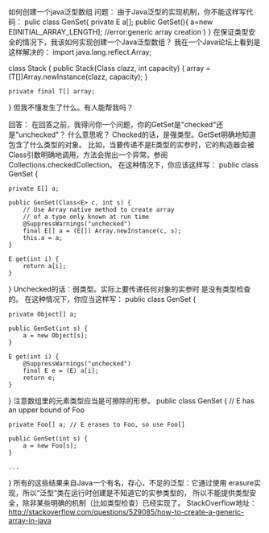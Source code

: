 如何创建一个java泛型数组
问题：
由于Java泛型的实现机制，你不能这样写代码：
pulic class GenSet<E>{
	private E a[];
	public GetSet(){
		a=new E[INITIAL_ARRAY_LENGTH]; //error:generic array creation
	}
}
在保证类型安全的情况下，我该如何实现创建一个Java泛型数组？
我在一个Java论坛上看到是这样解决的：
import java.lang.reflect.Array;

class Stack<T> {
    public Stack(Class<T> clazz, int capacity) {
        array = (T[])Array.newInstance(clazz, capacity);
    }

    private final T[] array;
}
但我不懂发生了什么。有人能帮我吗？

回答：
在回答之前，我得问你一个问题，你的GetSet是"checked"还是"unchecked"？
什么意思呢？
Checked的话，是强类型。GetSet明确地知道包含了什么类型的对象。
比如，当要传递不是E类型的实参时，它的构造器会被Class<E>引数明确地调用，方法会抛出一个异常。参阅Collections.checkedCollection。
在这种情况下，你应该这样写：
public class GenSet<E> {

    private E[] a;

    public GenSet(Class<E> c, int s) {
        // Use Array native method to create array
        // of a type only known at run time
        @SuppressWarnings("unchecked")
        final E[] a = (E[]) Array.newInstance(c, s);
        this.a = a;
    }

    E get(int i) {
        return a[i];
    }
}
Unchecked的话：弱类型。实际上要传递任何对象的实参时
是没有类型检查的。
在这种情况下，你应当这样写：
public class GenSet<E> {

    private Object[] a;

    public GenSet(int s) {
        a = new Object[s];
    }

    E get(int i) {
        @SuppressWarnings("unchecked")
        final E e = (E) a[i];
        return e;
    }
}
注意数组里的元素类型应当是可擦除的形参。
public class GenSet<E extends Foo> { // E has an upper bound of Foo

    private Foo[] a; // E erases to Foo, so use Foo[]

    public GenSet(int s) {
        a = new Foo[s];
    }

    ...
}
所有的这些结果来自Java一个有名，存心，不足的泛型：它通过使用
erasure实现，所以“泛型”类在运行时创建是不知道它的实参类型的，
所以不能提供类型安全，除非某些明确的机制（比如类型检查）已经实现了。
StackOverflow地址：
http://stackoverflow.com/questions/529085/how-to-create-a-generic-array-in-java
